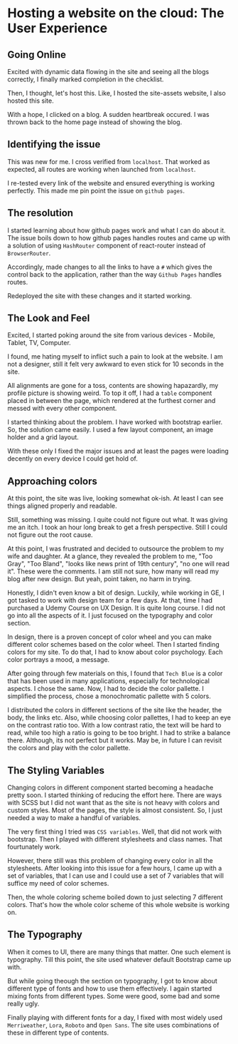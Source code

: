 # Hosting a website on the cloud: The User Experience

## Going Online
Excited with dynamic data flowing in the site and seeing all the blogs correctly, I finally marked completion in the checklist. 

Then, I thought, let's host this. Like, I hosted the site-assets website, I also hosted this site.

With a hope, I clicked on a blog. A sudden heartbreak occured. I was thrown back to the home page instead of showing the blog.

## Identifying the issue
This was new for me. I cross verified from `localhost`. That worked as expected, all routes are working when launched from `localhost`.

I re-tested every link of the website and ensured everything is working perfectly. This made me pin point the issue on `github pages`.

## The resolution
I started learning about how github pages work and what I can do about it. The issue boils down to how github pages handles routes and came up with a solution of using `HashRouter` component of react-router instead of `BrowserRouter`.

Accordingly, made changes to all the links to have a `#` which gives the control back to the application, rather than the way `Github Pages` handles routes.

Redeployed the site with these changes and it started working.

## The Look and Feel
Excited, I started poking around the site from various devices - Mobile, Tablet, TV, Computer.

I found, me hating myself to inflict such a pain to look at the website. I am not a designer, still it felt very awkward to even stick for 10 seconds in the site.

All alignments are gone for a toss, contents are showing hapazardly, my profile picture is showing weird. To top it off, I had a `table` component placed in between the page, which rendered at the furthest corner and messed with every other component.

I started thinking about the problem. I have worked with bootstrap earlier. So, the solution came easily. I used a few layout component, an image holder and a grid layout.

With these only I fixed the major issues and at least the pages were loading decently on every device I could get hold of.

## Approaching colors
At this point, the site was live, looking somewhat ok-ish. At least I can see things aligned properly and readable.

Still, something was missing. I quite could not figure out what. It was giving me an itch. I took an hour long break to get a fresh perspective. Still I could not figure out the root cause.

At this point, I was frustrated and decided to outsource the problem to my wife and daughter. At a glance, they revealed the problem to me, "Too Gray", "Too Bland", "looks like news print of 19th century", "no one will read it". These were the comments. I am still not sure, how many will read my blog after new design. But yeah, point taken, no harm in trying.

Honestly, I didn't even know a bit of design. Luckily, while working in GE, I got tasked to work with design team for a few days. At that, time I had purchased a Udemy Course on UX Design. It is quite long course. I did not go into all the aspects of it. I just focused on the typography and color section.

In design, there is a proven concept of color wheel and you can make different color schemes based on the color wheel. Then I started finding colors for my site. To do that, I had to know about color psychology. Each color portrays a mood, a message.

After going through few materials on this, I found that `Tech Blue` is a color that has been used in many applications, especially for technological aspects. I chose the same. Now, I had to decide the color pallette. I simplified the process, chose a monochromatic pallette with 5 colors.

I distributed the colors in different sections of the site like the header, the body, the links etc. Also, while choosing color pallettes, I had to keep an eye on the contrast ratio too. With a low contrast ratio, the text will be hard to read, while too high a ratio is going to be too bright. I had to strike a balance there. Although, its not perfect but it works. May be, in future I can revisit the colors and play with the color pallette.

## The Styling Variables
Changing colors in different component started becoming a headache pretty soon. I started thinking of reducing the effort here. There are ways with SCSS but I did not want that as the site is not heavy with colors and custom styles. Most of the pages, the style is almost consistent. So, I just needed a way to make a handful of variables.

The very first thing I tried was `CSS variables`. Well, that did not work with bootstrap. Then I played with different stylesheets and class names. That fourtunately work.

However, there still was this problem of changing every color in all the stylesheets. After looking into this issue for a few hours, I came up with a set of variables, that I can use and I could use a set of 7 variables that will suffice my need of color schemes.

Then, the whole coloring scheme boiled down to just selecting 7 different colors. That's how the whole color scheme of this whole website is working on.


## The Typography
When it comes to UI, there are many things that matter. One such element is typography. Till this point, the site used whatever default Bootstrap came up with.

But while going theough the section on typography, I got to know about different type of fonts and how to use them effectively. I again started mixing fonts from different types. Some were good, some bad and some really ugly.

Finally playing with different fonts for a day, I fixed with most widely used `Merriweather`, `Lora`, `Roboto` and `Open Sans`. The site uses combinations of these in different type of contents.

